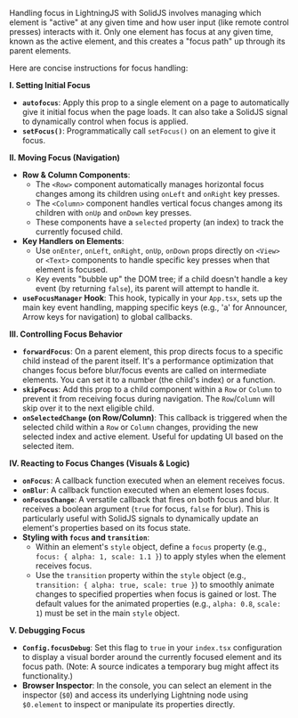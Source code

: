 Handling focus in LightningJS with SolidJS involves managing which element is "active" at any given time and how user input (like remote control presses) interacts with it. Only one element has focus at any given time, known as the active element, and this creates a "focus path" up through its parent elements.

Here are concise instructions for focus handling:

**I. Setting Initial Focus**

- **`autofocus`**: Apply this prop to a single element on a page to automatically give it initial focus when the page loads. It can also take a SolidJS signal to dynamically control when focus is applied.
- **`setFocus()`**: Programmatically call `setFocus()` on an element to give it focus.

**II. Moving Focus (Navigation)**

- **Row & Column Components**:
  - The `<Row>` component automatically manages horizontal focus changes among its children using `onLeft` and `onRight` key presses.
  - The `<Column>` component handles vertical focus changes among its children with `onUp` and `onDown` key presses.
  - These components have a `selected` property (an index) to track the currently focused child.
- **Key Handlers on Elements**:
  - Use `onEnter`, `onLeft`, `onRight`, `onUp`, `onDown` props directly on `<View>` or `<Text>` components to handle specific key presses when that element is focused.
  - Key events "bubble up" the DOM tree; if a child doesn't handle a key event (by returning `false`), its parent will attempt to handle it.
- **`useFocusManager` Hook**: This hook, typically in your `App.tsx`, sets up the main key event handling, mapping specific keys (e.g., 'a' for Announcer, Arrow keys for navigation) to global callbacks.

**III. Controlling Focus Behavior**

- **`forwardFocus`**: On a parent element, this prop directs focus to a specific child instead of the parent itself. It's a performance optimization that changes focus before blur/focus events are called on intermediate elements. You can set it to a number (the child's index) or a function.
- **`skipFocus`**: Add this prop to a child component within a `Row` or `Column` to prevent it from receiving focus during navigation. The `Row`/`Column` will skip over it to the next eligible child.
- **`onSelectedChange` (on Row/Column)**: This callback is triggered when the selected child within a `Row` or `Column` changes, providing the new selected index and active element. Useful for updating UI based on the selected item.

**IV. Reacting to Focus Changes (Visuals & Logic)**

- **`onFocus`**: A callback function executed when an element receives focus.
- **`onBlur`**: A callback function executed when an element loses focus.
- **`onFocusChange`**: A versatile callback that fires on both focus and blur. It receives a boolean argument (`true` for focus, `false` for blur). This is particularly useful with SolidJS signals to dynamically update an element's properties based on its focus state.
- **Styling with `focus` and `transition`**:
  - Within an element's `style` object, define a `focus` property (e.g., `focus: { alpha: 1, scale: 1.1 }`) to apply styles when the element receives focus.
  - Use the `transition` property within the `style` object (e.g., `transition: { alpha: true, scale: true }`) to smoothly animate changes to specified properties when focus is gained or lost. The default values for the animated properties (e.g., `alpha: 0.8`, `scale: 1`) must be set in the main `style` object.

**V. Debugging Focus**

- **`Config.focusDebug`**: Set this flag to `true` in your `index.tsx` configuration to display a visual border around the currently focused element and its focus path. (Note: A source indicates a temporary bug might affect its functionality.)
- **Browser Inspector**: In the console, you can select an element in the inspector (`$0`) and access its underlying Lightning node using `$0.element` to inspect or manipulate its properties directly.

